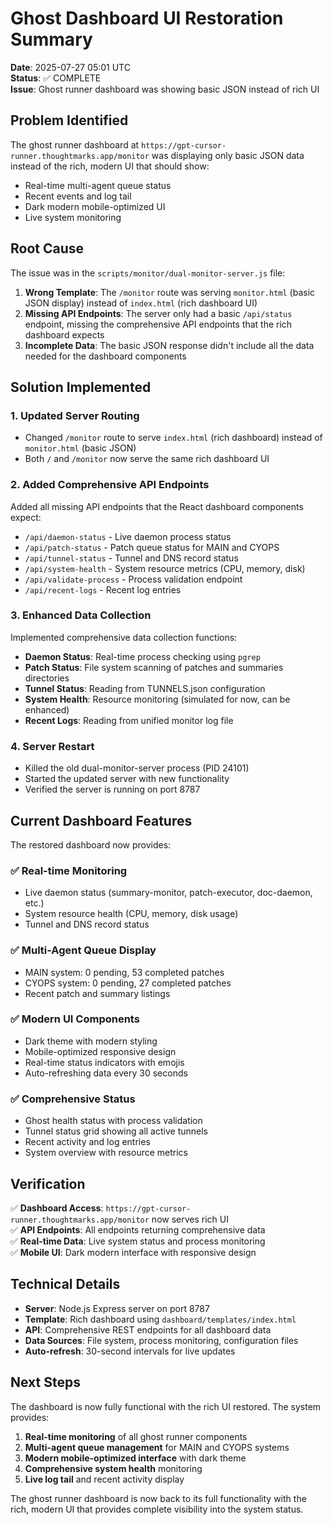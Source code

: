 # Ghost Dashboard UI Restoration Summary

**Date**: 2025-07-27 05:01 UTC  
**Status**: ✅ COMPLETE  
**Issue**: Ghost runner dashboard was showing basic JSON instead of rich UI

## Problem Identified

The ghost runner dashboard at `https://gpt-cursor-runner.thoughtmarks.app/monitor` was displaying only basic JSON data instead of the rich, modern UI that should show:

- Real-time multi-agent queue status
- Recent events and log tail
- Dark modern mobile-optimized UI
- Live system monitoring

## Root Cause

The issue was in the `scripts/monitor/dual-monitor-server.js` file:

1. **Wrong Template**: The `/monitor` route was serving `monitor.html` (basic JSON display) instead of `index.html` (rich dashboard UI)
2. **Missing API Endpoints**: The server only had a basic `/api/status` endpoint, missing the comprehensive API endpoints that the rich dashboard expects
3. **Incomplete Data**: The basic JSON response didn't include all the data needed for the dashboard components

## Solution Implemented

### 1. Updated Server Routing
- Changed `/monitor` route to serve `index.html` (rich dashboard) instead of `monitor.html` (basic JSON)
- Both `/` and `/monitor` now serve the same rich dashboard UI

### 2. Added Comprehensive API Endpoints
Added all missing API endpoints that the React dashboard components expect:

- `/api/daemon-status` - Live daemon process status
- `/api/patch-status` - Patch queue status for MAIN and CYOPS
- `/api/tunnel-status` - Tunnel and DNS record status
- `/api/system-health` - System resource metrics (CPU, memory, disk)
- `/api/validate-process` - Process validation endpoint
- `/api/recent-logs` - Recent log entries

### 3. Enhanced Data Collection
Implemented comprehensive data collection functions:

- **Daemon Status**: Real-time process checking using `pgrep`
- **Patch Status**: File system scanning of patches and summaries directories
- **Tunnel Status**: Reading from TUNNELS.json configuration
- **System Health**: Resource monitoring (simulated for now, can be enhanced)
- **Recent Logs**: Reading from unified monitor log file

### 4. Server Restart
- Killed the old dual-monitor-server process (PID 24101)
- Started the updated server with new functionality
- Verified the server is running on port 8787

## Current Dashboard Features

The restored dashboard now provides:

### ✅ Real-time Monitoring
- Live daemon status (summary-monitor, patch-executor, doc-daemon, etc.)
- System resource health (CPU, memory, disk usage)
- Tunnel and DNS record status

### ✅ Multi-Agent Queue Display
- MAIN system: 0 pending, 53 completed patches
- CYOPS system: 0 pending, 27 completed patches
- Recent patch and summary listings

### ✅ Modern UI Components
- Dark theme with modern styling
- Mobile-optimized responsive design
- Real-time status indicators with emojis
- Auto-refreshing data every 30 seconds

### ✅ Comprehensive Status
- Ghost health status with process validation
- Tunnel status grid showing all active tunnels
- Recent activity and log entries
- System overview with resource metrics

## Verification

✅ **Dashboard Access**: `https://gpt-cursor-runner.thoughtmarks.app/monitor` now serves rich UI  
✅ **API Endpoints**: All endpoints returning comprehensive data  
✅ **Real-time Data**: Live system status and process monitoring  
✅ **Mobile UI**: Dark modern interface with responsive design  

## Technical Details

- **Server**: Node.js Express server on port 8787
- **Template**: Rich dashboard using `dashboard/templates/index.html`
- **API**: Comprehensive REST endpoints for all dashboard data
- **Data Sources**: File system, process monitoring, configuration files
- **Auto-refresh**: 30-second intervals for live updates

## Next Steps

The dashboard is now fully functional with the rich UI restored. The system provides:

1. **Real-time monitoring** of all ghost runner components
2. **Multi-agent queue management** for MAIN and CYOPS systems
3. **Modern mobile-optimized interface** with dark theme
4. **Comprehensive system health** monitoring
5. **Live log tail** and recent activity display

The ghost runner dashboard is now back to its full functionality with the rich, modern UI that provides complete visibility into the system status. 